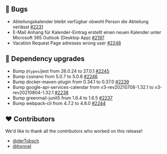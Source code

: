 ## 🐞 Bugs

- Abteilungskalender bleibt verfügbar obwohl Person die Abteilung verlässt [#2231](https://github.com/urlaubsverwaltung/urlaubsverwaltung/issues/2231)
- E-Mail Anhang für Kalender-Eintrag erstellt einen neuen Kalender unter Microsoft 365 Outlook (Desktop App) [#2197](https://github.com/urlaubsverwaltung/urlaubsverwaltung/issues/2197)
- Vacation Request Page adresses wrong user [#2248](https://github.com/urlaubsverwaltung/urlaubsverwaltung/issues/2248)

## 🔨 Dependency upgrades

- Bump `@types`/jest from 26.0.24 to 27.0.1 [#2245](https://github.com/urlaubsverwaltung/urlaubsverwaltung/pull/2245)
- Bump cssnano from 5.0.7 to 5.0.8 [#2246](https://github.com/urlaubsverwaltung/urlaubsverwaltung/pull/2246)
- Bump docker-maven-plugin from 0.34.1 to 0.37.0 [#2239](https://github.com/urlaubsverwaltung/urlaubsverwaltung/pull/2239)
- Bump google-api-services-calendar from v3-rev20210708-1.32.1 to v3-rev20210804-1.32.1 [#2238](https://github.com/urlaubsverwaltung/urlaubsverwaltung/pull/2238)
- Bump greenmail-junit5 from 1.6.4 to 1.6.5 [#2237](https://github.com/urlaubsverwaltung/urlaubsverwaltung/pull/2237)
- Bump webpack-cli from 4.7.2 to 4.8.0 [#2244](https://github.com/urlaubsverwaltung/urlaubsverwaltung/pull/2244)

## ❤️ Contributors

We'd like to thank all the contributors who worked on this release!

- [@derTobsch](https://github.com/derTobsch)
- [@honnel](https://github.com/honnel)
